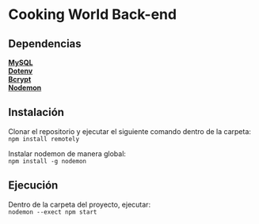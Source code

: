 # Cooking World Back-end

## Dependencias
<a href = "https://www.npmjs.com/package/mysql"><b>MySQL</b></a><br>
<a href = "https://www.npmjs.com/package/dotenv"><b>Dotenv</b></a><br>
<a href = "https://www.npmjs.com/package/bcrypt"><b>Bcrypt</b></a><br>
<a href = "https://www.npmjs.com/package/nodemon"><b>Nodemon</b></a><br>

## Instalación
Clonar el repositorio y ejecutar el siguiente comando dentro de la carpeta: <br>
`npm install remotely`

Instalar nodemon de manera global: <br>
`npm install -g nodemon`

## Ejecución
Dentro de la carpeta del proyecto, ejecutar: <br>
`nodemon --exect npm start`

